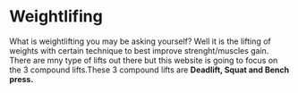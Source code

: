 <DOCTYPE html> 
 <html>
   <head>
     <meta charset="utf-8">
     <title>Project: Weightlifting Webpage </title>
   </head>
   <body>
     <h1> Weightlifing </h1>
     <p> What is weightlifting you may be asking yourself? Well it is the lifting of weights with certain technique to best improve strenght/muscles gain.
         There are mny type of lifts out there but this website is going to focus on the 3 compound lifts.These 3 compound lifts are <strong>Deadlift, Squat and Bench press.</strong></p>
   </body>
  </html>
